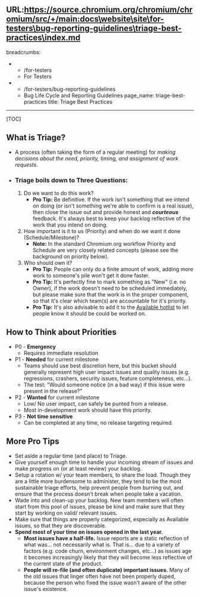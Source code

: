 URL:https://source.chromium.org/chromium/chromium/src/+/main:docs\website\site\for-testers\bug-reporting-guidelines\triage-best-practices\index.md
---
breadcrumbs:
- - /for-testers
  - For Testers
- - /for-testers/bug-reporting-guidelines
  - Bug Life Cycle and Reporting Guidelines
page_name: triage-best-practices
title: Triage Best Practices
---

[TOC]

## **What is Triage?**

*   A process (often taking the form of a regular meeting) for *making
            decisions about the need, priority, timing, and assignment of work
            requests*.

*   ### Triage boils down to Three Questions:

    1.  Do we want to do this work?
        *   **Pro Tip:** Be definitive. If the work isn't something that
                    we intend on doing (or isn't something we're able to confirm
                    is a real issue), then close the issue out and provide
                    honest and ***courteous*** feedback. It's always best to
                    keep your backlog reflective of the work that you intend on
                    doing.
    2.  How important is it to us (Priority) and when do we want it done
                (Schedule/Milestone)?
        *   **Note:** In the standard Chromium.org workflow Priority and
                    Schedule are very closely related concepts (please see the
                    background on priority below).
    3.  Who should own it?
        *   **Pro Tip:** People can only do a finite amount of work,
                    adding more work to someone's pile won't get it done faster.
        *   **Pro Tip:** It's perfectly fine to mark something as
                    "New" (i.e. no Owner), if the work doesn't need
                    to be scheduled immediately, but please make sure that the
                    work is in the proper component, so that it's clear which
                    team(s) are accountable for it's priority.
        *   **Pro Tip:** It's also advisable to add it to the
                    [Available hotlist](https://issues.chromium.org/hotlists/5438642)
                    to let people know it should be could be worked on.

## How to Think about Priorities

*   P0 - **Emergency**
    *   Requires immediate resolution
*   P1 - **Needed** for current milestone
    *   Teams should use best discretion here, but this bucket should
                generally represent high user impact issues and quality issues
                (e.g. regressions, crashers, security issues, feature
                completeness, etc...).
    *   The test: "Would someone notice (in a bad way) if this issue
                were present in the release?"
*   P2 - **Wanted** for current milestone
    *   Low/ No user impact, can safely be punted from a release.
    *   Most in-development work should have this priority.
*   P3 - **Not time sensitive**
    *   Can be completed at any time, no release targeting required.

## More Pro Tips

*   Set aside a regular time (and place) to Triage.
*   Give yourself enough time to handle your incoming stream of issues
            and make progress on (or at least review) your backlog.
*   Setup a rotation w/ your team members, to share the load. Though
            they are a little more burdensome to administer, they tend to be the
            most sustainable triage efforts, help prevent people from burning
            out, and ensure that the process doesn't break when people take a
            vacation.
*   Wade into and clean-up your backlog. New team members will often
            start from this pool of issues, please be kind and make sure that
            they start by working on valid/ relevant issues.
*   Make sure that things are properly categorized, especially as
            Available issues, so that they are discoverable.
*   **Spend most of your time on issues opened in the last year.**
    *   **Most issues have a half-life.** Issue reports are a static
                reflection of what was... not necessarily what is. That is...
                due to a variety of factors (e.g. code churn, environment
                changes, etc...) as issues age it becomes increasingly likely
                that they will become less reflective of the current state of
                the product.
    *   **People will re-file (and often duplicate) important issues.**
                Many of the old issues that linger often have not been properly
                duped, because the person who fixed the issue wasn't aware of
                the other issue's existence.
